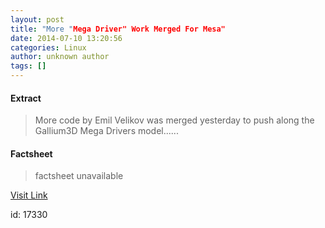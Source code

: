 ```yaml
---
layout: post
title: "More "Mega Driver" Work Merged For Mesa"
date: 2014-07-10 13:20:56
categories: Linux
author: unknown author
tags: []
---
```



#### Extract
>More code by Emil Velikov was merged yesterday to push along the Gallium3D Mega Drivers model......

#### Factsheet
>factsheet unavailable

[Visit Link](http://www.phoronix.com/vr.php?view=MTczOTM)

id:   17330

